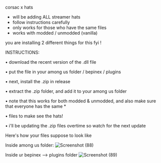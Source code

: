 corsac x hats
- will be adding ALL streamer hats
- follow instructions carefully
- only works for those who have the same files
- works with modded / unmodded (vanilla)


you are installing 2 different things for this fyi !


INSTRUCTIONS:

• download the recent version of the .dll file

• put the file in your among us folder / bepinex / plugins

• next, install the .zip in release

• extract the .zip folder, and add it to your among us folder

•  note that this works for both modded & unmodded, and also make sure that everyone has the same *

•  files to make see the hats!

•  i'll be updating the .zip files overtime so watch for the next update

Here's how your files suppose to look like

Inside among us folder:
![Screenshot (88)](https://user-images.githubusercontent.com/87746847/126848753-160b5eff-b4cd-449f-a60d-6fd79216a80d.png)

Inside ur bepinex --> plugins folder
![Screenshot (89)](https://user-images.githubusercontent.com/87746847/126848772-ff4b10c9-c6ab-4c4d-976e-958bcd02b1f4.png)
